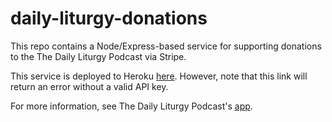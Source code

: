 # daily-liturgy-donations

This repo contains a Node/Express-based service for supporting donations to the The Daily Liturgy Podcast via Stripe.

This service is deployed to Heroku [here](https://daily-liturgy-donations.herokuapp.com/). However, note that this link will return an error without a valid API key.

For more information, see The Daily Liturgy Podcast's [app](https://github.com/kochcj1/daily-liturgy).
